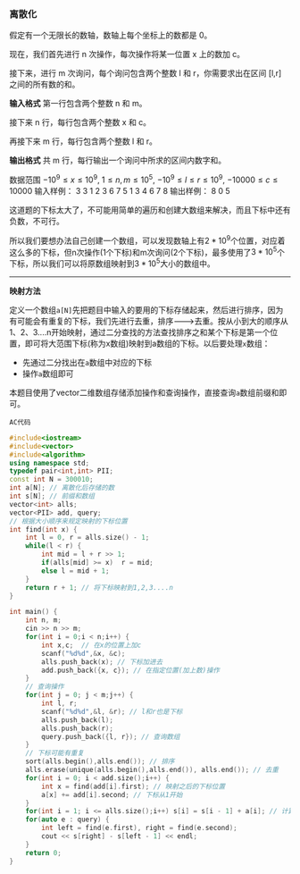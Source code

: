 ### 离散化

假定有一个无限长的数轴，数轴上每个坐标上的数都是 0。

现在，我们首先进行 n 次操作，每次操作将某一位置 x 上的数加 c。

接下来，进行 m 次询问，每个询问包含两个整数 l 和 r，你需要求出在区间 [l,r] 之间的所有数的和。

**输入格式**
第一行包含两个整数 n 和 m。

接下来 n 行，每行包含两个整数 x 和 c。

再接下来 m 行，每行包含两个整数 l 和 r。

**输出格式**
共 m 行，每行输出一个询问中所求的区间内数字和。

数据范围
$−10^9≤x≤10^9,$
$1≤n,m≤10^5,$
$−10^9≤l≤r≤10^9,$
$−10000≤c≤10000$
输入样例：
3 3
1 2
3 6
7 5
1 3
4 6
7 8
输出样例：
8
0
5

这道题的下标太大了，不可能用简单的遍历和创建大数组来解决，而且下标中还有负数，不可行。

所以我们要想办法自己创建一个数组，可以发现数轴上有$2*10^9$个位置，对应着这么多的下标，但n次操作(1个下标)和m次询问(2个下标)，最多使用了$3*10^5$个下标，所以我们可以将原数组映射到$3*10^5$大小的数组中。

-----

**映射方法**

定义一个数组`a[N]`先把题目中输入的要用的下标存储起来，然后进行排序，因为有可能会有重复的下标，我们先进行去重，排序--->去重。按从小到大的顺序从1、2、3....n开始映射，通过二分查找的方法查找排序之和某个下标是第一个位置，即可将大范围下标(称为x数组)映射到a数组的下标。以后要处理`x`数组：

- 先通过二分找出在`a`数组中对应的下标
- 操作`a`数组即可

本题目使用了vector二维数组存储添加操作和查询操作，直接查询`a`数组前缀和即可。



`AC代码`

```c++
#include<iostream>
#include<vector>
#include<algorithm>
using namespace std;
typedef pair<int,int> PII;
const int N = 300010;
int a[N]; // 离散化后存储的数
int s[N]; // 前缀和数组
vector<int> alls;
vector<PII> add, query;
// 根据大小顺序来规定映射的下标位置
int find(int x) {
    int l = 0, r = alls.size() - 1;
    while(l < r) {
        int mid = l + r >> 1;
        if(alls[mid] >= x)  r = mid;
        else l = mid + 1;
    }
    return r + 1; // 将下标映射到1,2,3....n
}

int main() {
    int n, m;
    cin >> n >> m;
    for(int i = 0;i < n;i++) {
        int x,c;  // 在x的位置上加c
        scanf("%d%d",&x, &c);
        alls.push_back(x); // 下标加进去
        add.push_back({x, c}); // 在指定位置(加上数)操作
    }
    // 查询操作
    for(int j = 0; j < m;j++) {
        int l, r;
        scanf("%d%d",&l, &r); // l和r也是下标
        alls.push_back(l);
        alls.push_back(r);
        query.push_back({l, r}); // 查询数组
    }
    // 下标可能有重复
    sort(alls.begin(),alls.end()); // 排序
    alls.erase(unique(alls.begin(),alls.end()), alls.end()); // 去重
    for(int i = 0; i < add.size();i++) {
        int x = find(add[i].first); // 映射之后的下标位置
        a[x] += add[i].second; // 下标从1开始
    }
    for(int i = 1; i <= alls.size();i++) s[i] = s[i - 1] + a[i]; // 计算前缀和
    for(auto e : query) {
        int left = find(e.first), right = find(e.second);
        cout << s[right] - s[left - 1] << endl;
    }
    return 0;
}
```





